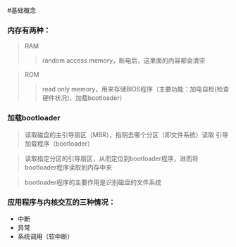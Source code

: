 #基础概念
### 内存有两种：
>RAM		  	
>>random access memory，断电后，这里面的内容都会清空  

>ROM			
>>read only memory，用来存储BIOS程序（主要功能：加电自检(检查硬件状况)、加载bootloader）  

### 加载bootloader
>读取磁盘的主引导扇区（MBR），指明去哪个分区（即文件系统）读取 引导加载程序（bootloader）  

>读取指定分区的引导扇区，从而定位到bootloader程序，进而将bootloader程序读取到内存中来  

>bootloader程序的主要作用是识别磁盘的文件系统  

### 应用程序与内核交互的三种情况：
* 中断
* 异常
* 系统调用（软中断）
